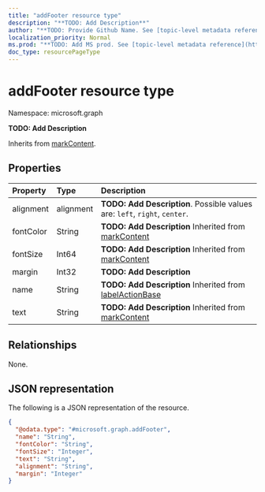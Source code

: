 ```yaml
---
title: "addFooter resource type"
description: "**TODO: Add Description**"
author: "**TODO: Provide Github Name. See [topic-level metadata reference](https://msgo.azurewebsites.net/add/document/guidelines/metadata.html#topic-level-metadata)**"
localization_priority: Normal
ms.prod: "**TODO: Add MS prod. See [topic-level metadata reference](https://msgo.azurewebsites.net/add/document/guidelines/metadata.html#topic-level-metadata)**"
doc_type: resourcePageType
---
```


# addFooter resource type

Namespace: microsoft.graph



**TODO: Add Description**


Inherits from [markContent](../resources/markcontent.md).

## Properties
|Property|Type|Description|
|:---|:---|:---|
|alignment|alignment|**TODO: Add Description**. Possible values are: `left`, `right`, `center`.|
|fontColor|String|**TODO: Add Description** Inherited from [markContent](../resources/markcontent.md)|
|fontSize|Int64|**TODO: Add Description** Inherited from [markContent](../resources/markcontent.md)|
|margin|Int32|**TODO: Add Description**|
|name|String|**TODO: Add Description** Inherited from [labelActionBase](../resources/labelactionbase.md)|
|text|String|**TODO: Add Description** Inherited from [markContent](../resources/markcontent.md)|

## Relationships
None.

## JSON representation
The following is a JSON representation of the resource.
<!-- {
  "blockType": "resource",
  "@odata.type": "microsoft.graph.addFooter"
}
-->
``` json
{
  "@odata.type": "#microsoft.graph.addFooter",
  "name": "String",
  "fontColor": "String",
  "fontSize": "Integer",
  "text": "String",
  "alignment": "String",
  "margin": "Integer"
}
```

